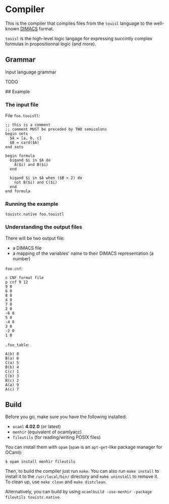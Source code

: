 # Compiler

This is the compiler that compiles files from the `touisl` language to the well-known [DIMACS](http://www.satcompetition.org/2009/format-benchmarks2009.html) format.

`touisl` is the high-level logic langage for expressing succintly complex formulas in propositionnal logic (and more).

## Grammar

Input language grammar

TODO

## Example

### The input file
File `foo.touistl`:
```
;; this is a comment
;; comment MUST be preceded by TWO semicolons
begin sets
  $A = [a, b, c]
  $B = card($A)
end sets

begin formula
  bigand $i in $A do
    A($i) and B($i)
  end

  bigand $i in $A when ($B > 2) do
    not B($i) and C($i)
  end
end formula
```
### Running the example 
```
touistc.native foo.touistl
```
### Understanding the output files
There will be two output file:
- a DIMACS file
- a mapping of the variables' name to their DIMACS representation (a number)

`foo.cnf`:
```
c CNF format file
p cnf 9 12
9 0
6 0
8 0
4 0
7 0
2 0
-6 0
5 0
-4 0
3 0
-2 0
1 0
```

`.foo_table`:
```
A(b) 8
B(a) 6
C(a) 5
B(b) 4
C(c) 1
C(b) 3
B(c) 2
A(a) 9
A(c) 7
```

## Build

Before you go, make sure you have the following installed:
- `ocaml` **4.02.0** (or latest)
- `menhir` (equivalent of ocamlyacc)
- `fileutils` (for reading/writing POSIX files)

You can install them with `opam` (`opam` is an `apt-get`-like package manager for OCaml):
```
$ opam install menhir fileutils
```

Then, to build the compiler just run `make`.
You can also run `make install` to install it to the `/usr/local/bin/` directory
and `make uninstall` to remove it.
To clean up, use `make clean` and `make distclean`.

Alternatively, you can build by using `ocamlbuild -use-menhir -package fileutils
touistc.native`.
